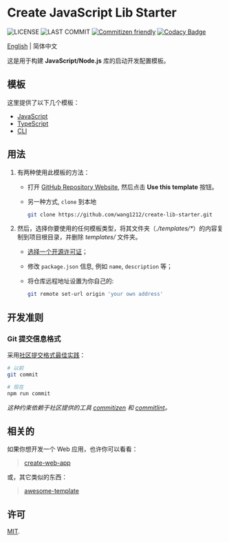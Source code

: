 # Create JavaScript Lib Starter

![LICENSE](https://badgen.net/github/license/wang1212/create-lib-starter)
![LAST COMMIT](https://badgen.net/github/last-commit/wang1212/create-lib-starter)
[![Commitizen friendly](https://img.shields.io/badge/commitizen-friendly-brightgreen.svg)](http://commitizen.github.io/cz-cli/)
[![Codacy Badge](https://app.codacy.com/project/badge/Grade/a8f4a088840a4cec88e56a9c11f25e87)](https://www.codacy.com/gh/wang1212/create-lib-starter/dashboard?utm_source=github.com&utm_medium=referral&utm_content=wang1212/create-lib-starter&utm_campaign=Badge_Grade)

[English](./README.md) | 简体中文

这是用于构建 **JavaScript/Node.js** 库的启动开发配置模板。

## 模板

这里提供了以下几个模板：

- [JavaScript](./templates/javascript/)
- [TypeScript](./templates/typescript/)
- [CLI](./templates/cli/)

## 用法

1. 有两种使用此模板的方法：

   - 打开 [GitHub Repository Website](https://github.com/wang1212/create-lib-starter), 然后点击 **Use this template** 按钮。

   - 另一种方式, `clone` 到本地

     ```bash
     git clone https://github.com/wang1212/create-lib-starter.git
     ```

2. 然后，选择你要使用的任何模板类型，将其文件夹（_./templates/\*_）的内容复制到项目根目录，并删除 _templates/_ 文件夹。

   - [选择一个开源许可证](https://choosealicense.com/)；

   - 修改 `package.json` 信息, 例如 `name`, `description` 等；

   - 将仓库远程地址设置为你自己的:

     ```bash
     git remote set-url origin 'your own address'
     ```

## 开发准则

### Git 提交信息格式

采用[社区提交格式最佳实践](https://www.conventionalcommits.org/)：

```bash
# 以前
git commit

# 现在
npm run commit
```

_这种约束依赖于社区提供的工具 [commitizen](http://commitizen.github.io/cz-cli/) 和 [commitlint](https://commitlint.js.org/)。_

## 相关的

如果你想开发一个 Web 应用，也许你可以看看：

> [create-web-app](https://github.com/wang1212/create-web-app)

或，其它类似的东西：

> [awesome-template](https://github.com/wang1212/awesome-template)

## 许可

[MIT](./LICENSE).
